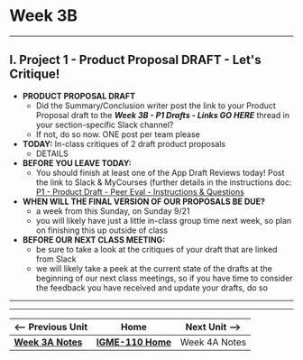 # Week 3B

---

## I. Project 1 - Product Proposal DRAFT - Let's Critique!

- **PRODUCT PROPOSAL DRAFT**
  - Did the Summary/Conclusion writer post the link to your Product Proposal draft to the ***Week 3B - P1 Drafts - Links GO HERE*** thread in your section-specific Slack channel?
  - If not, do so now. ONE post per team please
- **TODAY:** In-class critiques of 2 draft product proposals
  - DETAILS
- **BEFORE YOU LEAVE TODAY:**
  - You should finish at least one of the App Draft Reviews today! Post the link to Slack & MyCourses (further details in the instructions doc: [P1 - Product Draft - Peer Eval - Instructions & Questions ](https://docs.google.com/document/d/1CAPF8K9el4CezmS6bWnHoLaBGgV3lhGh40rxWIcxGd8/)
- **WHEN WILL THE FINAL VERSION OF OUR PROPOSALS BE DUE?**
  - a week from this Sunday, on Sunday 9/21
  - you will likely have just a little in-class group time next week, so plan on finishing this up outside of class
- **BEFORE OUR NEXT CLASS MEETING:**
  - be sure to take a look at the critiques of your draft that are linked from Slack
  - we will likely take a peek at the current state of the drafts at the beginning of our next class meetings, so if you have time to consider the feedback you have received and update your drafts, do so



---
---

| <-- Previous Unit | Home | Next Unit -->
| --- | --- | --- 
|   [**Week 3A Notes**](3A.md)  |  [**IGME-110 Home**](../) | Week 4A Notes
